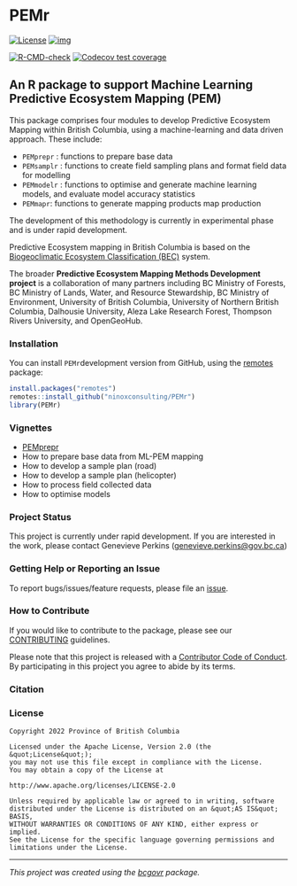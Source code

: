 
<!--
Copyright 2022 Province of British Columbia
&#10;Licensed under the Apache License, Version 2.0 (the "License");
you may not use this file except in compliance with the License.
You may obtain a copy of the License at
&#10;http://www.apache.org/licenses/LICENSE-2.0
&#10;Unless required by applicable law or agreed to in writing, software distributed under the License is distributed on an "AS IS" BASIS,
WITHOUT WARRANTIES OR CONDITIONS OF ANY KIND, either express or implied.
See the License for the specific language governing permissions and limitations under the License.
-->

# PEMr

<!-- badges: start -->

[![License](https://img.shields.io/badge/License-Apache%202.0-blue.svg)](https://opensource.org/licenses/Apache-2.0)
[![img](https://img.shields.io/badge/Lifecycle-Experimental-339999)](https://github.com/bcgov/repomountie/blob/master/doc/lifecycle-badges.md)

[![R-CMD-check](https://github.com/ninoxconsulting/PEMr/actions/workflows/R-CMD-check.yaml/badge.svg)](https://github.com/ninoxconsulting/PEMr/actions/workflows/R-CMD-check.yaml)
[![Codecov test
coverage](https://codecov.io/gh/ninoxconsulting/PEMr/graph/badge.svg)](https://app.codecov.io/gh/ninoxconsulting/PEMr)
<!-- badges: end -->

## An R package to support Machine Learning Predictive Ecosystem Mapping (PEM)

This package comprises four modules to develop Predictive Ecosystem
Mapping within British Columbia, using a machine-learning and data
driven approach. These include:

- `PEMprepr` : functions to prepare base data
- `PEMsamplr` : functions to create field sampling plans and format
  field data for modelling
- `PEMmodelr` : functions to optimise and generate machine learning
  models, and evaluate model accuracy statistics
- `PEMmapr`: functions to generate mapping products map production

The development of this methodology is currently in experimental phase
and is under rapid development.

Predictive Ecosystem mapping in British Columbia is based on the
[Biogeoclimatic Ecosystem Classification
(BEC)](https://www.for.gov.bc.ca/hre/becweb/) system.

The broader **Predictive Ecosystem Mapping Methods Development project**
is a collaboration of many partners including BC Ministry of Forests, BC
Ministry of Lands, Water, and Resource Stewardship, BC Ministry of
Environment, University of British Columbia, University of Northern
British Columbia, Dalhousie University, Aleza Lake Research Forest,
Thompson Rivers University, and OpenGeoHub.

### Installation

You can install `PEMr`development version from GitHub, using the
[remotes](https://cran.r-project.org/package=remotes) package:

``` r
install.packages("remotes")
remotes::install_github("ninoxconsulting/PEMr")
library(PEMr)
```

### Vignettes

- [PEMprepr](https://github.com/ninoxconsulting/PEMprepr/blob/master/vignettes/PEMprepr.Rmd)
- How to prepare base data from ML-PEM mapping
- How to develop a sample plan (road)
- How to develop a sample plan (helicopter)
- How to process field collected data
- How to optimise models

### Project Status

This project is currently under rapid development. If you are interested
in the work, please contact Genevieve Perkins
(<genevieve.perkins@gov.bc.ca>)

### Getting Help or Reporting an Issue

To report bugs/issues/feature requests, please file an
[issue](https://github.com/ninoxconsulting/PEMr/issues/).

### How to Contribute

If you would like to contribute to the package, please see our
[CONTRIBUTING](CONTRIBUTING.md) guidelines.

Please note that this project is released with a [Contributor Code of
Conduct](CODE_OF_CONDUCT.md). By participating in this project you agree
to abide by its terms.

### Citation

### License

    Copyright 2022 Province of British Columbia

    Licensed under the Apache License, Version 2.0 (the &quot;License&quot;);
    you may not use this file except in compliance with the License.
    You may obtain a copy of the License at

    http://www.apache.org/licenses/LICENSE-2.0

    Unless required by applicable law or agreed to in writing, software distributed under the License is distributed on an &quot;AS IS&quot; BASIS,
    WITHOUT WARRANTIES OR CONDITIONS OF ANY KIND, either express or implied.
    See the License for the specific language governing permissions and limitations under the License.

------------------------------------------------------------------------

*This project was created using the
[bcgovr](https://github.com/bcgov/bcgovr) package.*
